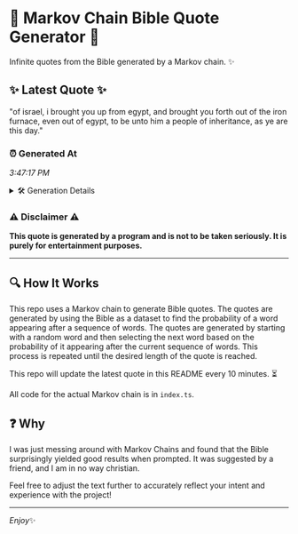 # 📖 Markov Chain Bible Quote Generator 📖

Infinite quotes from the Bible generated by a Markov chain. ✨

## ✨ Latest Quote ✨
"of israel, i brought you up from egypt, and brought you forth out of the iron furnace, even out of egypt, to be unto him a people of inheritance, as ye are this day."

### ⏰ Generated At
*3:47:17 PM*

<details>
    <summary>🛠️ Generation Details</summary>
    <p>
        <strong>🌱 Seed:</strong> of<br>
        <strong>🔄 Iterations:</strong> 33<br>
        <strong>📜 Context History:</strong><br>[ of ]: israel,<br>[ of, israel, ]: i<br>[ of, israel,, i ]: brought<br>[ of, israel,, i, brought ]: you<br>[ of, israel,, i, brought, you ]: up<br>[ of, israel,, i, brought, you, up ]: from<br>[ israel,, i, brought, you, up, from ]: egypt,<br>[ i, brought, you, up, from, egypt, ]: and<br>[ brought, you, up, from, egypt,, and ]: brought<br>[ you, up, from, egypt,, and, brought ]: you<br>[ up, from, egypt,, and, brought, you ]: forth<br>[ from, egypt,, and, brought, you, forth ]: out<br>[ egypt,, and, brought, you, forth, out ]: of<br>[ and, brought, you, forth, out, of ]: the<br>[ brought, you, forth, out, of, the ]: iron<br>[ you, forth, out, of, the, iron ]: furnace,<br>[ forth, out, of, the, iron, furnace, ]: even<br>[ out, of, the, iron, furnace,, even ]: out<br>[ of, the, iron, furnace,, even, out ]: of<br>[ the, iron, furnace,, even, out, of ]: egypt,<br>[ iron, furnace,, even, out, of, egypt, ]: to<br>[ furnace,, even, out, of, egypt,, to ]: be<br>[ even, out, of, egypt,, to, be ]: unto<br>[ out, of, egypt,, to, be, unto ]: him<br>[ of, egypt,, to, be, unto, him ]: a<br>[ egypt,, to, be, unto, him, a ]: people<br>[ to, be, unto, him, a, people ]: of<br>[ be, unto, him, a, people, of ]: inheritance,<br>[ unto, him, a, people, of, inheritance, ]: as<br>[ him, a, people, of, inheritance,, as ]: ye<br>[ a, people, of, inheritance,, as, ye ]: are<br>[ people, of, inheritance,, as, ye, are ]: this<br>[ of, inheritance,, as, ye, are, this ]: day.<br>
    </p>
</details>

### ⚠️ Disclaimer ⚠️
**This quote is generated by a program and is not to be taken seriously. It is purely for entertainment purposes.**

---

## 🔍 How It Works

This repo uses a Markov chain to generate Bible quotes. The quotes are generated by using the Bible as a dataset to find the probability of a word appearing after a sequence of words. The quotes are generated by starting with a random word and then selecting the next word based on the probability of it appearing after the current sequence of words. This process is repeated until the desired length of the quote is reached.

This repo will update the latest quote in this README every 10 minutes. ⏳

All code for the actual Markov chain is in `index.ts`.

## ❓ Why

I was just messing around with Markov Chains and found that the Bible surprisingly yielded good results when prompted. 
It was suggested by a friend, and I am in no way christian.

Feel free to adjust the text further to accurately reflect your intent and experience with the project!

---

*Enjoy*✨
